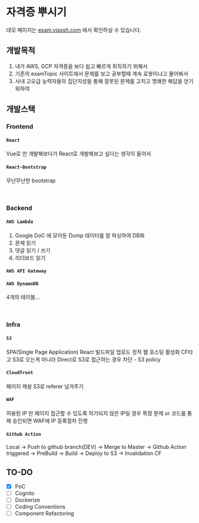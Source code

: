# 자격증 뿌시기

데모 페이지는 [exam.viassh.com](https://exam.viassh.com) 에서 확인하실 수 있습니다.

## 개발목적

1. 내가 AWS, GCP 자격증을 보다 쉽고 빠르게 취득하기 위해서
2. 기존의 examTopic 사이트에서 문제를 보고 공부할때 계속 로봇이냐고 물어봐서
3. 사내 고오급 능력자들의 집단지성을 통해 잘못된 문제를 고치고 명쾌한 해답을 얻기위하여

## 개발스택

### Frontend

#### `React`

Vue로 만 개발해보다가 React로 개발해보고 싶다는 생각이 들어서

#### `React-Bootstrap`

무난무난한 bootstrap

<br>

### Backend

#### `AWS Lambda`

1. Google DoC 에 모아둔 Dump 데이터를 잘 파싱하여 DB화
2. 문제 읽기
3. 댓글 읽기 / 쓰기
4. 리더보드 읽기

#### `AWS API Gateway`

#### `AWS DynamoDB`

4개의 테이블...

<br>

### Infra

#### `S3`

SPA(Single Page Application) React 빌드파일 업로드
정적 웹 호스팅 활성화
CF타고 S3로 오는게 아니라 Direct로 S3로 접근하는 경우 차단 - S3 policy

#### `Cloudfront`

페이지 캐슁
S3로 referer 넘겨주기

#### `WAF`

허용된 IP 만 페이지 접근할 수 있도록
허가되지 않은 IP일 경우 특정 문제 or 코드를 통해 승인되면 WAF에 IP 등록절차 진행

#### `Github Action`

Local -> Push to github branch(DEV) -> Merge to Master -> Github Action triggered -> PreBuild -> Build -> Deploy to S3 -> Invalidation CF

## TO-DO

- [x] PoC
- [ ] Cognito
- [ ] Dockerize
- [ ] Coding Conventions
- [ ] Component Refactoring
